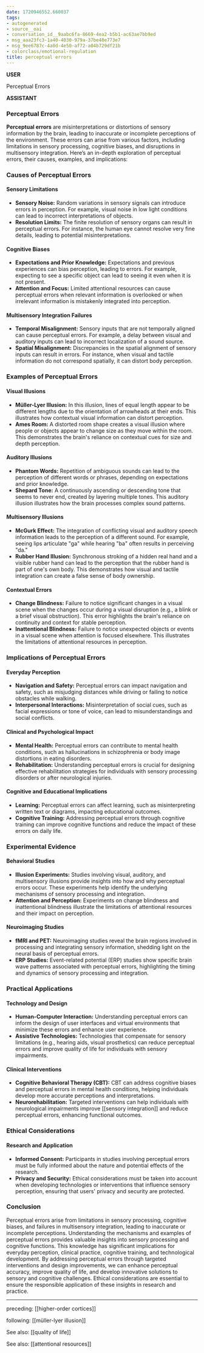 ```yaml
---
date: 1720946552.660037
tags:
- autogenerated
- source__oai
- conversation_id__9aabc6fa-8669-4ea2-b5b1-ac63ae7bb9ed
- msg_aaa23fc3-1a40-4030-979a-37be48e773e7
- msg_9ee6787c-4a0d-4e50-af72-a04b729df21b
- colorclass/emotional-regulation
title: perceptual errors
---
```


**USER**

Perceptual Errors


**ASSISTANT**

### Perceptual Errors

**Perceptual errors** are misinterpretations or distortions of sensory information by the brain, leading to inaccurate or incomplete perceptions of the environment. These errors can arise from various factors, including limitations in sensory processing, cognitive biases, and disruptions in multisensory integration. Here’s an in-depth exploration of perceptual errors, their causes, examples, and implications:

### Causes of Perceptual Errors

#### Sensory Limitations
- **Sensory Noise:** Random variations in sensory signals can introduce errors in perception. For example, visual noise in low light conditions can lead to incorrect interpretations of objects.
- **Resolution Limits:** The finite resolution of sensory organs can result in perceptual errors. For instance, the human eye cannot resolve very fine details, leading to potential misinterpretations.

#### Cognitive Biases
- **Expectations and Prior Knowledge:** Expectations and previous experiences can bias perception, leading to errors. For example, expecting to see a specific object can lead to seeing it even when it is not present.
- **Attention and Focus:** Limited attentional resources can cause perceptual errors when relevant information is overlooked or when irrelevant information is mistakenly integrated into perception.

#### Multisensory Integration Failures
- **Temporal Misalignment:** Sensory inputs that are not temporally aligned can cause perceptual errors. For example, a delay between visual and auditory inputs can lead to incorrect localization of a sound source.
- **Spatial Misalignment:** Discrepancies in the spatial alignment of sensory inputs can result in errors. For instance, when visual and tactile information do not correspond spatially, it can distort body perception.

### Examples of Perceptual Errors

#### Visual Illusions
- **Müller-Lyer Illusion:** In this illusion, lines of equal length appear to be different lengths due to the orientation of arrowheads at their ends. This illustrates how contextual visual information can distort perception.
- **Ames Room:** A distorted room shape creates a visual illusion where people or objects appear to change size as they move within the room. This demonstrates the brain's reliance on contextual cues for size and depth perception.

#### Auditory Illusions
- **Phantom Words:** Repetition of ambiguous sounds can lead to the perception of different words or phrases, depending on expectations and prior knowledge.
- **Shepard Tone:** A continuously ascending or descending tone that seems to never end, created by layering multiple tones. This auditory illusion illustrates how the brain processes complex sound patterns.

#### Multisensory Illusions
- **McGurk Effect:** The integration of conflicting visual and auditory speech information leads to the perception of a different sound. For example, seeing lips articulate "ga" while hearing "ba" often results in perceiving "da."
- **Rubber Hand Illusion:** Synchronous stroking of a hidden real hand and a visible rubber hand can lead to the perception that the rubber hand is part of one's own body. This demonstrates how visual and tactile integration can create a false sense of body ownership.

#### Contextual Errors
- **Change Blindness:** Failure to notice significant changes in a visual scene when the changes occur during a visual disruption (e.g., a blink or a brief visual obstruction). This error highlights the brain's reliance on continuity and context for stable perception.
- **Inattentional Blindness:** Failure to notice unexpected objects or events in a visual scene when attention is focused elsewhere. This illustrates the limitations of attentional resources in perception.

### Implications of Perceptual Errors

#### Everyday Perception
- **Navigation and Safety:** Perceptual errors can impact navigation and safety, such as misjudging distances while driving or failing to notice obstacles while walking.
- **Interpersonal Interactions:** Misinterpretation of social cues, such as facial expressions or tone of voice, can lead to misunderstandings and social conflicts.

#### Clinical and Psychological Impact
- **Mental Health:** Perceptual errors can contribute to mental health conditions, such as hallucinations in schizophrenia or body image distortions in eating disorders.
- **Rehabilitation:** Understanding perceptual errors is crucial for designing effective rehabilitation strategies for individuals with sensory processing disorders or after neurological injuries.

#### Cognitive and Educational Implications
- **Learning:** Perceptual errors can affect learning, such as misinterpreting written text or diagrams, impacting educational outcomes.
- **Cognitive Training:** Addressing perceptual errors through cognitive training can improve cognitive functions and reduce the impact of these errors on daily life.

### Experimental Evidence

#### Behavioral Studies
- **Illusion Experiments:** Studies involving visual, auditory, and multisensory illusions provide insights into how and why perceptual errors occur. These experiments help identify the underlying mechanisms of sensory processing and integration.
- **Attention and Perception:** Experiments on change blindness and inattentional blindness illustrate the limitations of attentional resources and their impact on perception.

#### Neuroimaging Studies
- **fMRI and PET:** Neuroimaging studies reveal the brain regions involved in processing and integrating sensory information, shedding light on the neural basis of perceptual errors.
- **ERP Studies:** Event-related potential (ERP) studies show specific brain wave patterns associated with perceptual errors, highlighting the timing and dynamics of sensory processing and integration.

### Practical Applications

#### Technology and Design
- **Human-Computer Interaction:** Understanding perceptual errors can inform the design of user interfaces and virtual environments that minimize these errors and enhance user experience.
- **Assistive Technologies:** Technologies that compensate for sensory limitations (e.g., hearing aids, visual prosthetics) can reduce perceptual errors and improve quality of life for individuals with sensory impairments.

#### Clinical Interventions
- **Cognitive Behavioral Therapy (CBT):** CBT can address cognitive biases and perceptual errors in mental health conditions, helping individuals develop more accurate perceptions and interpretations.
- **Neurorehabilitation:** Targeted interventions can help individuals with neurological impairments improve [[sensory integration]] and reduce perceptual errors, enhancing functional outcomes.

### Ethical Considerations

#### Research and Application
- **Informed Consent:** Participants in studies involving perceptual errors must be fully informed about the nature and potential effects of the research.
- **Privacy and Security:** Ethical considerations must be taken into account when developing technologies or interventions that influence sensory perception, ensuring that users' privacy and security are protected.

### Conclusion

Perceptual errors arise from limitations in sensory processing, cognitive biases, and failures in multisensory integration, leading to inaccurate or incomplete perceptions. Understanding the mechanisms and examples of perceptual errors provides valuable insights into sensory processing and cognitive functions. This knowledge has significant implications for everyday perception, clinical practice, cognitive training, and technological development. By addressing perceptual errors through targeted interventions and design improvements, we can enhance perceptual accuracy, improve quality of life, and develop innovative solutions to sensory and cognitive challenges. Ethical considerations are essential to ensure the responsible application of these insights in research and practice.


---

preceding: [[higher-order cortices]]  


following: [[müller-lyer illusion]]

See also: [[quality of life]]


See also: [[attentional resources]]